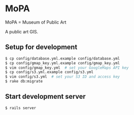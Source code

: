 MoPA
====

MoPA = Museum of Public Art

A public art GIS.

## Setup for development
```bash
$ cp config/database.yml.example config/database.yml
$ cp config/gmap_key.yml.example config/gmap_key.yml
$ vim config/gmap_key.yml  # set your GoogleMaps API key
$ cp config/s3.yml.example config/s3.yml
$ vim config/s3.yml  # set your S3 ID and access key
$ rake db:migrate
```

## Start development server
```bash
$ rails server
```

